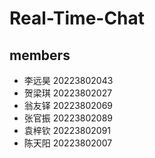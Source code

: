 # Real-Time-Chat

## members
+ 李远昊 20223802043
+ 贺梁琪 20223802027
+ 翁友铎 20223802069
+ 张官振 20223802089
+ 袁梓钦 20223802091
+ 陈天阳 20223802007
